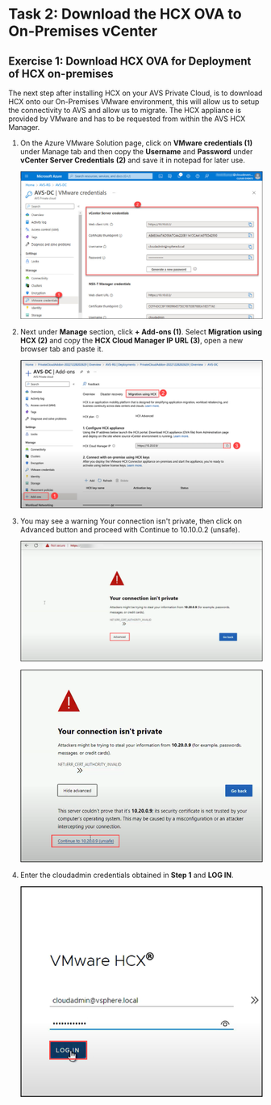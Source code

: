 # Task 2: Download the HCX OVA to On-Premises vCenter

## Exercise 1: Download HCX OVA for Deployment of HCX on-premises
The next step after installing HCX on your AVS Private Cloud, is to download HCX onto our On-Premises VMware environment, this will allow us to setup the connectivity to AVS and allow us to migrate. The HCX appliance is provided by VMware and has to be requested from within the AVS HCX Manager.

1. On the Azure VMware Solution page, click on **VMware credentials (1)** under Manage tab and then copy the **Username** and **Password** under **vCenter Server Credentials** **(2)** and save it in notepad for later use.

   ![](./Images/3.2.jpg)
  
2. Next under **Manage** section, click **+ Add-ons (1)**. Select **Migration using HCX (2)** and copy the **HCX Cloud Manager IP URL (3)**, open a new browser tab and paste it. 

   ![](./Images/Mod2Task2Pic1.png)

3. You may see a warning Your connection isn't private, then click on Advanced button and proceed with Continue to 10.10.0.2 (unsafe).

    ![](./Images/Mod2Task2Pic2.png)
    
    ![](./Images/Mod2Task2Pic3.png)
    
4. Enter the cloudadmin credentials obtained in **Step 1** and **LOG IN**.  

    ![](./Images/Mod2Task2Pic4.png)


